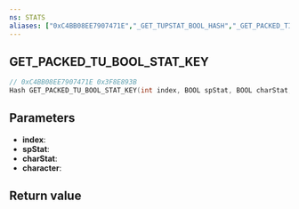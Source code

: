 ```yaml
---
ns: STATS
aliases: ["0xC4BB08EE7907471E","_GET_TUPSTAT_BOOL_HASH","_GET_PACKED_TITLE_UPDATE_BOOL_STAT_KEY"]
---
```

## GET_PACKED_TU_BOOL_STAT_KEY

```c
// 0xC4BB08EE7907471E 0x3F8E893B
Hash GET_PACKED_TU_BOOL_STAT_KEY(int index, BOOL spStat, BOOL charStat, int character);
```

## Parameters
* **index**: 
* **spStat**: 
* **charStat**: 
* **character**: 

## Return value
